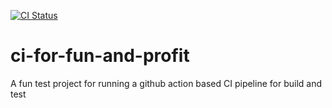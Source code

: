 [![CI Status](https://github.com/EvolveU-FSD/ci-for-fun-and-profit/actions/workflows/cibuildandtest.js.yml/badge.svg)](https://github.com/EvolveU-FSD/ci-for-fun-and-profit/actions)

# ci-for-fun-and-profit

A fun test project for running a github action based CI pipeline for build and test
